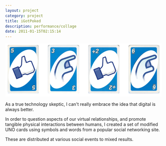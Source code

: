 ```yaml
---
layout: project
category: project
title: iGotPoked
description: performance/collage
date: 2011-01-15T02:15:14
---
```

![](/images/projects/igotpoked/iGotPoked.png)

As a true technology skeptic, I can't really embrace the idea that digital is always better. 

In order to question aspects of our virtual relationships, and promote tangible physical interactions between humans, I created a set of modified UNO cards using symbols and words from a popular social networking site.

These are distributed at various social events to mixed results.
